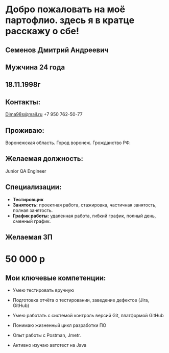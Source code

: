 # Добро пожаловать на моё партофлио. здесь я в кратце расскажу о сбе!

## Семенов Дмитрий Андреевич
## Мужчина 24 года
## 18.11.1998г

## Контакты:
Dima98s@mail.ru
+7 950 762-50-77 

## Проживаю:
Воронежская область. Город воронеж.
Грожданство РФ.

## Желаемая должность:
Junior QA Engineer

## Специализации:
- **Тестировщик**
- **Занятость:** проектная работа, стажировка, частичная занятость, полная занятость.
- **График работы:** удаленная работа, гибкий график, полный день, сменный график.

## Желаемая ЗП  
# 50 000 р

## Мои ключевые компетенции:
-  Умею тестировать вручную
-  Подготовка отчёта о тестировании, заведение дефектов (Jira, GitHub)
-  Умею работать с системой контроль версий Git, платформой GitHub
-  Понимаю жизненный цикл разработки ПО
-  Опыт работы с Postman, Jmetr.

-  Активно изучаю автотест на Java
